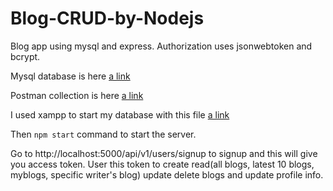 # Blog-CRUD-by-Nodejs
 
Blog app using mysql and express. Authorization uses jsonwebtoken and bcrypt.

Mysql database is here [a link](https://github.com/Sourav9063/Blog-CRUD-by-Nodejs/blob/main/src/database/blog_api_database.sql )

Postman collection is here [a link](https://github.com/Sourav9063/Blog-CRUD-by-Nodejs/blob/main/NodeJsBlogAPI.postman_collection.json)

I used xampp to start my database with this file [a link](https://github.com/Sourav9063/Blog-CRUD-by-Nodejs/blob/main/src/database/blog_api_database.sql )

Then ```npm start``` command to start the server.

 Go to http://localhost:5000/api/v1/users/signup to signup and this will give you access token.
 User this token to create read(all blogs, latest 10 blogs, myblogs, specific writer's blog) update delete blogs and update profile info.

